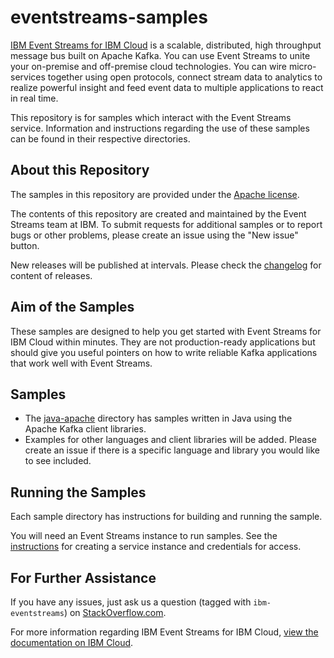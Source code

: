 # eventstreams-samples

[IBM Event Streams for IBM Cloud](https://www.ibm.com/uk-en/cloud/event-streams)
is a scalable, distributed, high throughput message bus built on Apache Kafka.
You can use Event Streams to unite your on-premise and off-premise cloud
technologies. You can wire micro-services together using open protocols,
connect stream data to analytics to realize powerful insight and feed event
data to multiple applications to react in real time.

This repository is for samples which interact with the Event Streams service.
Information and instructions regarding the use of these samples can be found in
their respective directories.

## About this Repository

The samples in this repository are provided under the [Apache license](./LICENSE).

The contents of this repository are created and maintained by the Event Streams team at IBM.
To submit requests for additional samples or to report bugs or other problems,
please create an issue using the "New issue" button.

New releases will be published at intervals.
Please check the [changelog](./CHANGELOG.md) for content of releases.

## Aim of the Samples

These samples are designed to help you get started with Event Streams for IBM
Cloud within minutes. They are not production-ready applications but should
give you useful pointers on how to write reliable Kafka applications that work
well with Event Streams.

## Samples

- The [java-apache](./java-apache/README.md) directory has samples written in Java using the Apache Kafka client libraries.
- Examples for other languages and client libraries will be added. Please create an issue if there is a specific language and library you would like to see included.

## Running the Samples

Each sample directory has instructions for building and running the sample.

You will need an Event Streams instance to run samples.
See the [instructions](./Instructions.md) for creating a service instance and credentials for access. 


## For Further Assistance

If you have any issues, just ask us a question (tagged with `ibm-eventstreams`)
on [StackOverflow.com](http://stackoverflow.com/questions/tagged/ibm-eventstreams).

For more information regarding IBM Event Streams for IBM Cloud,
[view the documentation on IBM Cloud](https://cloud.ibm.com/docs/services/EventStreams?topic=EventStreams-getting-started).

